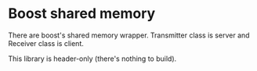 # Boost shared memory

There are boost's shared memory wrapper. Transmitter class is server and Receiver class is client.

This library is header-only (there's nothing to build).